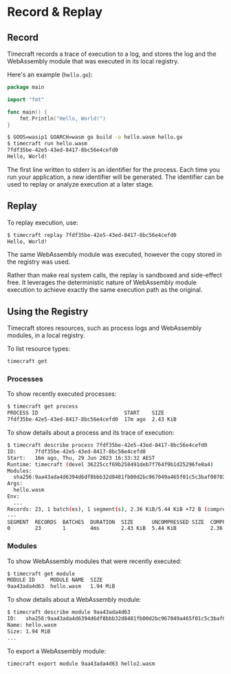 # Record & Replay

## Record

Timecraft records a trace of execution to a log, and stores the log and the WebAssembly module that was executed in its local registry.

Here's an example (`hello.go`):

```go showLineNumbers
package main

import "fmt"

func main() {
	fmt.Println("Hello, World!")
}
```

```bash
$ GOOS=wasip1 GOARCH=wasm go build -o hello.wasm hello.go
$ timecraft run hello.wasm
7fdf35be-42e5-43ed-8417-8bc56e4cefd0
Hello, World!
```

The first line written to stderr is an identifier for the process.
Each time you run your application, a new identifier will be generated.
The identifier can be used to replay or analyze execution at a later stage.

## Replay

To replay execution, use:

```bash
$ timecraft replay 7fdf35be-42e5-43ed-8417-8bc56e4cefd0
Hello, World!
```

The same WebAssembly module was executed, however the copy stored in the
registry was used.

Rather than make real system calls, the replay is sandboxed and
side-effect free. It leverages the deterministic nature of WebAssembly
module execution to achieve exactly the same execution path as the
original.

## Using the Registry

Timecraft stores resources, such as process logs and WebAssembly modules, in a local registry.

To list resource types:

```bash
timecraft get
```

### Processes

To show recently executed processes:

```bash
$ timecraft get process
PROCESS ID                            START    SIZE
7fdf35be-42e5-43ed-8417-8bc56e4cefd0  17m ago  2.43 KiB
```

To show details about a process and its trace of execution:

```bash
$ timecraft describe process 7fdf35be-42e5-43ed-8417-8bc56e4cefd0
ID:      7fdf35be-42e5-43ed-8417-8bc56e4cefd0
Start:   16m ago, Thu, 29 Jun 2023 16:33:32 AEST
Runtime: timecraft (devel 36225ccf69b258491deb7f764f9b1d25296fe0a4)
Modules:
  sha256:9aa43ada4d6394d6df8bbb32d8481fb00d2bc967049a465f01c5c3baf00703e0: (none) (1.94 MiB)
Args:
  hello.wasm
Env:
  ...
Records: 23, 1 batch(es), 1 segment(s), 2.36 KiB/5.44 KiB +72 B (compression: 56.65%)
---
SEGMENT  RECORDS  BATCHES  DURATION  SIZE      UNCOMPRESSED SIZE  COMPRESSED SIZE  COMPRESSION RATIO
0        23       1        4ms       2.43 KiB  5.44 KiB           2.36 KiB         56.65%
```

### Modules

To show WebAssembly modules that were recently executed:

```bash
$ timecraft get module
MODULE ID     MODULE NAME  SIZE
9aa43ada4d63  hello.wasm   1.94 MiB
```

To show details about a WebAssembly module:

```bash
$ timecraft describe module 9aa43ada4d63
ID:   sha256:9aa43ada4d6394d6df8bbb32d8481fb00d2bc967049a465f01c5c3baf00703e0
Name: hello.wasm
Size: 1.94 MiB
...
```

To export a WebAssembly module:

```bash
timecraft export module 9aa43ada4d63 hello2.wasm
```
